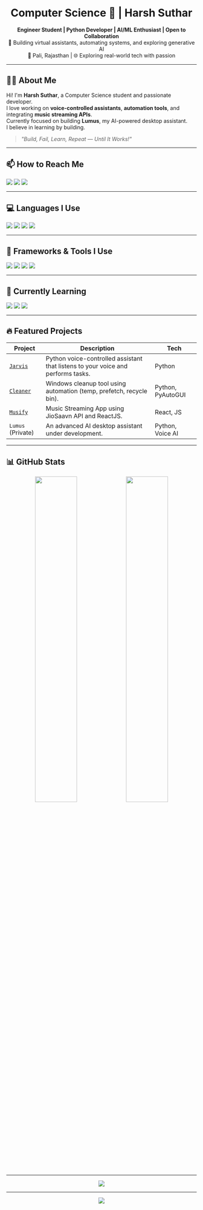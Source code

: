 <h1 align="center">Computer Science 🚀 | Harsh Suthar</h1>

<p align="center">
  <b>Engineer Student | Python Developer | AI/ML Enthusiast | Open to Collaboration</b><br>
  🧠 Building virtual assistants, automating systems, and exploring generative AI<br>
  📍 Pali, Rajasthan | 🌐 Exploring real-world tech with passion
</p>

---

## 🧑‍💻 About Me

Hi! I'm **Harsh Suthar**, a Computer Science student and passionate developer.  
I love working on **voice-controlled assistants**, **automation tools**, and integrating **music streaming APIs**.  
Currently focused on building **Lumus**, my AI-powered desktop assistant.  
I believe in learning by building.  
> *"Build, Fail, Learn, Repeat — Until It Works!"*

---

## 📫 How to Reach Me

<p align="left">
  <a href="mailto:hsuthar1125@gmail.com"><img src="https://img.shields.io/badge/Gmail-D14836?style=for-the-badge&logo=gmail&logoColor=white"/></a>
  <a href="https://github.com/itz-Harsh"><img src="https://img.shields.io/badge/GitHub-181717?style=for-the-badge&logo=github&logoColor=white"/></a>
  <a href="https://instagram.com/_harsh_str"><img src="https://img.shields.io/badge/Instagram-E4405F?style=for-the-badge&logo=instagram&logoColor=white"/></a>
</p>

---

## 💻 Languages I Use

<p>
  <img src="https://img.shields.io/badge/Python-3776AB?style=for-the-badge&logo=python&logoColor=white"/>
  <img src="https://img.shields.io/badge/JavaScript-F7DF1E?style=for-the-badge&logo=javascript&logoColor=black"/>
  <img src="https://img.shields.io/badge/TypeScript-3178C6?style=for-the-badge&logo=typescript&logoColor=white"/>
  <img src="https://img.shields.io/badge/CSS3-1572B6?style=for-the-badge&logo=css3&logoColor=white"/>
</p>

---

## 🧰 Frameworks & Tools I Use

<p>
  <img src="https://img.shields.io/badge/ReactJS-20232A?style=for-the-badge&logo=react&logoColor=61DAFB"/>
  <img src="https://img.shields.io/badge/PyAutoGUI-FFD43B?style=for-the-badge&logo=python&logoColor=black"/>
  <img src="https://img.shields.io/badge/Tkinter-FF6F00?style=for-the-badge&logo=python&logoColor=white"/>
  <img src="https://img.shields.io/badge/Flask-000000?style=for-the-badge&logo=flask&logoColor=white"/>
</p>

---

## 🧠 Currently Learning

<p>
  <img src="https://img.shields.io/badge/Machine%20Learning-F7931E?style=for-the-badge&logo=scikit-learn&logoColor=black"/>
  <img src="https://img.shields.io/badge/Data%20Science-4B8BBE?style=for-the-badge&logo=python&logoColor=white"/>
  <img src="https://img.shields.io/badge/OpenAI-412991?style=for-the-badge&logo=openai&logoColor=white"/>
</p>

---

## 🔥 Featured Projects

| Project | Description | Tech |
|--------|-------------|------|
| [`Jarvis`](https://github.com/itz-Harsh/Jarvis) | Python voice-controlled assistant that listens to your voice and performs tasks. | Python |
| [`Cleaner`](https://github.com/itz-Harsh/Cleaner) | Windows cleanup tool using automation (temp, prefetch, recycle bin). | Python, PyAutoGUI |
| [`Musify`](https://github.com/itz-Harsh/Musify) | Music Streaming App using JioSaavn API and ReactJS. | React, JS |
| `Lumus` (Private) | An advanced AI desktop assistant under development. | Python, Voice AI |

---

## 📊 GitHub Stats

<p align="center">
  <img src="https://github-readme-stats.vercel.app/api?username=itz-Harsh&show_icons=true&theme=tokyonight" width="47%" />
  <img src="https://streak-stats.demolab.com?user=itz-Harsh&theme=tokyonight" width="47%" />
</p>

---

<p align="center">
  <img src="https://github-profile-trophy.vercel.app/?username=itz-Harsh&theme=onedark&no-frame=true&no-bg=true&margin-w=4"/>
</p>

---

<p align="center">
  <img src="https://capsule-render.vercel.app/api?type=waving&color=gradient&height=120&section=footer"/>
</p>

